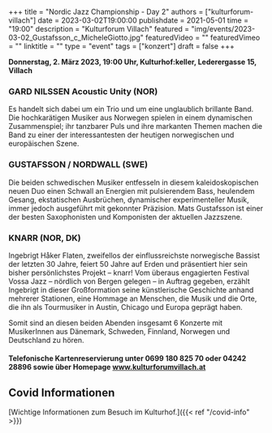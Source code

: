 +++
title = "Nordic Jazz Championship - Day 2"
authors = ["kulturforum-villach"]
date = 2023-03-02T19:00:00
publishdate = 2021-05-01
time = "19:00"
description = "Kulturforum Villach"
featured = "img/events/2023-03-02_Gustafsson_c_MicheleGiotto.jpg"
featuredVideo = ""
featuredVimeo = ""
linktitle = ""
type = "event"
tags = ["konzert"]
draft = false
+++

**Donnerstag, 2. März 2023, 19:00 Uhr, Kulturhof:keller, Lederergasse 15, Villach**

### GARD NILSSEN Acoustic Unity (NOR)

Es handelt sich dabei um ein Trio und um eine unglaublich brillante Band. Die hochkarätigen Musiker aus Norwegen spielen in einem dynamischen Zusammenspiel; ihr tanzbarer Puls und ihre markanten Themen machen die Band zu einer der interessantesten der heutigen norwegischen und europäischen Szene.

### GUSTAFSSON / NORDWALL (SWE)

Die beiden schwedischen Musiker entfesseln in diesem kaleidoskopischen neuen Duo einen Schwall an Energien mit pulsierendem Bass, heulendem Gesang, ekstatischen Ausbrüchen, dynamischer experimenteller Musik, immer jedoch ausgeführt mit gekonnter Präzision. Mats Gustafsson ist einer der besten Saxophonisten und Komponisten der aktuellen Jazzszene.

### KNARR (NOR, DK)

Ingebrigt Håker Flaten, zweifellos der einflussreichste norwegische Bassist der letzten 30 Jahre, feiert 50 Jahre auf Erden und präsentiert hier sein bisher persönlichstes Projekt – knarr! Vom überaus engagierten Festival Vossa Jazz – nördlich von Bergen gelegen – in Auftrag gegeben, erzählt Ingebrigt in dieser Großformation seine künstlerische Geschichte anhand mehrerer Stationen, eine Hommage an Menschen, die Musik und die Orte, die ihn als Tourmusiker in Austin, Chicago und Europa geprägt haben.

Somit sind an diesen beiden Abenden insgesamt 6 Konzerte mit MusikerInnen aus Dänemark, Schweden, Finnland, Norwegen und Deutschland zu hören.


#### Telefonische Kartenreservierung unter 0699 180 825 70 oder 04242 28896  sowie über Homepage www.kulturforumvillach.at                             


## Covid Informationen

[Wichtige Informationen zum Besuch im Kulturhof.]({{< ref "/covid-info" >}})
